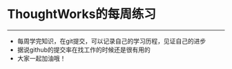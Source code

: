 # ThoughtWorks的每周练习
<hr/>

+ 每周学完知识，在git提交，可以记录自己的学习历程，见证自己的进步
+ 据说github的提交率在找工作的时候还是很有用的
+ 大家一起加油哦！

